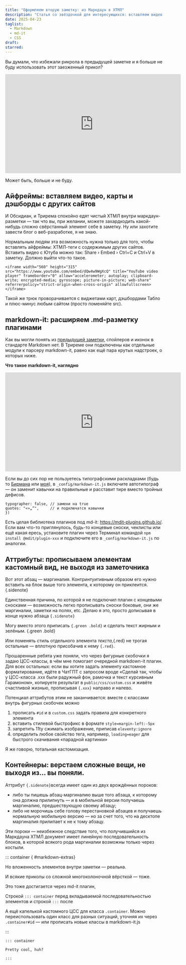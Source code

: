 ```yaml
---
title: "Оформляем вторую заметку: из Маркдаун в ХТМЛ"
description: "Статья со звёздочкой для интересующихся: вставляем видео через iframe, изучаем ассортимент markdown-it плагинов и прописываем CSS-классы, не выходя из Обсидиана."
date: 2025-04-23
taglist:
  - Markdown
  - md-it
  - CSS
draft: 
starred:
---
```

Вы думали, что избежали рикрола в предыдущей заметке и я больше не буду использовать этот заезженный прикол? 

<iframe width="560" height="315" src="https://www.youtube.com/embed/dQw4w9WgXcQ" title="YouTube video player" frameborder="0" allow="accelerometer; autoplay; clipboard-write; encrypted-media; gyroscope; picture-in-picture; web-share" referrerpolicy="strict-origin-when-cross-origin" allowfullscreen></iframe>

Может быть, больше и не буду.

## Айфреймы: вставляем видео, карты и дэшборды с других сайтов

И Обсидиан, и Трирема спокойно едят чистый ХТМЛ внутри маркдаун-разметки — так что вы, при желании, можете захардкодить какой-нибудь сложно свёрстанный элемент себе в заметку. Ну или захотите завести блог о веб-разработке, я не знаю.

Нормальным людям эта возможность нужна только для того, чтобы вставлять айфреймы: ХТМЛ-теги с содержимым других сайтов. Вставить видео с Ютуба можно так: Share › Embed › Ctrl+C и Ctrl+V в заметку. Должно выйти что-то такое.

```
<iframe width="560" height="315" src="https://www.youtube.com/embed/dQw4w9WgXcQ" title="YouTube video player" frameborder="0" allow="accelerometer; autoplay; clipboard-write; encrypted-media; gyroscope; picture-in-picture; web-share" referrerpolicy="strict-origin-when-cross-origin" allowfullscreen></iframe>
```

Такой же трюк проворачивается с виджетами карт, дэшбордами Табло и плюс-минус любым сайтом (просто поменяйте src).

## markdown-it: расширяем .md-разметку плагинами

Как вы могли понять из [предыдущей заметки,](markdown-formatting) спойлеров и иконок в стандарте Markdown нет. В Триреме они подключены как отдельные модули к парсеру markdown-it, равно как ещё пара крутых надстроек, о которых ниже.

**Что такое markdown-it, наглядно**
<iframe width="560" height="315" src="https://markdown-it.github.io/" title="MD-it" frameborder="0" allowfullscreen></iframe>


Если вы до сих пор не пользуетесь типографскими раскладками (будь то [Бирмана](https://ilyabirman.ru/typography-layout/) или [моя](https://magvag.ru/layout)), в  `_config/markdown-it.js` включите автотипограф — он заменит кавычки на правильные и расставит тире вместо тройных дефисов.
```
typographer: false, // замени на true
quotes: "«»„“",     // и подключатся кавычки
})
```

Есть целая библиотека плагинов под md-it: https://mdit-plugins.github.io/. Если вам что-то приглянулось, будь-то концевые сноски, чеклисты или ещё какая ересь, установите плагин через Терминал командой `npm install @mdit/plugin-xxx` и подключите его в `_config/markdown-it.js` по аналогии.

## Аттрибуты: прописываем элементам кастомный вид, не выходя из заметочника

Вот этот абзац — маргиналия. Контринтуитивным образом его нужно вставить на блок выше того элемента, к которому он приклеится. {.sidenote}

Единственная причина, по которой я не подключил плагин с концевыми сносками — возможность легко прописывать сноски боковые, они же маргиналии, заметки на полях, etc. Делаю я это, просто дописывая в конце нужно абзаца `{.sidenote}`

Могу вместо этого приписать `{.green .bold}` и сделать текст жирным и зелёным. {.green .bold}

Или поменять стиль отдельного элемента *текста,*{.red} не трогая остальные — вплотную присобачив к нему `{.red}`.

Прошаренные ребята уже поняли, что через фигурные скобочки я задаю ЦСС-классы, в чём мне помогает очередной markdown-it плагин. Для всех остальных: если вы хотите задать элементу кастомное форматирование, идёте в ЧатГПТ с запросом вроде «Сделай так, чтобы у ЦСС-класса .xxx были радужный фон, рамочка и текст курсивным Гарамоном», копируете результат в `public/css/custom.css` и живёте счастливой жизнью, прописывая `{.xxx}` направо и налево.

Потенциал аттрибутов этим не заканчивается: вместе с классами внутрь фигурных скобочек можно 
1. прописать `#id` и в `custom.css` задать правила для конкретного элемента
2. вставить стилевой быстрофикс в формате `style=margin-left:-5px`
3. запретить 11ty сжимать изображение, приписав `eleventy:ignore`
4. определить любое свойство тега, например, `loading=eager` для быстрого скачивания «парадной картинки»

Я же говорю, тотальная кастомизация.

## Контейнеры: верстаем сложные вещи, не выходя из... вы поняли.

 Аттрибут `{.sidenote}`всегда имеет один из двух врождённых пороков: 
 - либо ты пишешь абзац-маргиналию выше того абзаца, к которому она должна прилипнуть — и в мобильной версии получаешь маргиналию, предшествующую своему абзацу;
 - либо не морочишь себе голову перестановкой абзацев и получаешь нормальную мобильную версию — но за счет того, что на десктопе маргиналия прилипает к не к тому абзацу.

Эти пороки — неизбежное следствие того, что получившийся из Маркдауна ХТМЛ документ имеет линейную последовательность блоков, в которой всякого рода маргиналии возможны только через костыли.


::: container { #markdown-extras}

Но вложенность элементов внутри заметки — реальна.

И всякие приколы со сложной многоколоночной вёрсткой — тоже.

Это тоже достигается через md-it плагин,

Строкой `::: container` перед вкладываемой последовательностью элементов и строкой `:::` после

А ещё капелькой кастомного ЦСС для класса `.container`. Можно переиспользовать один класс для разных ситуаций, уточняя их через `.container#id` — или прописать новые классы в markdown-it.js

::: 


```
::: container

Pretty cool, huh?

:::
```

